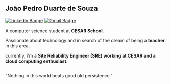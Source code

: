 ## João Pedro Duarte de Souza

[![Linkedin Badge](https://img.shields.io/badge/-João%20Pedro%20Duarte-00875f?style=flat-square&color=151515&logo=Linkedin&logoColor=white&link=https://www.linkedin.com/in/diego-schell-fernandes/)](www.linkedin.com/in/joãopedroduarte/) 
[![Gmail Badge](https://img.shields.io/badge/-jpdsdev@gmail.com-00875f?style=flat-square&color=151515&logo=Gmail&logoColor=white&link=mailto:jpdsdev@gmail.com)](mailto:jpdsdev@gmail.com)

<p>A computer science student at <strong>CESAR School</strong>.</p>
<p>Passionate about technology and in search of the dream of being a <strong>teacher</strong> in this area.</p>
<p>currently, i'm a <strong>Site Reliability Engineer (SRE) working at CESAR and a cloud computing enthusiast</strong>.</p>

##

<p>
  "Nothing in this world beats good old persistence."
</p>

